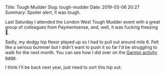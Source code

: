 Title: Tough Mudder
Slug: tough-mudder
Date: 2019-05-06 20:27
Summary: Spoiler alert, it was tough.

Last Saturday I attended the London West Tough Mudder event with a great group of colleagues from Paymentsense, and, well, it was fucking freezing 🥶.

Sadly, my dodgy hip flexor played up so I had to pull out around mile 6. Felt like a serious bummer but I didn't want to push it so far I'd be struggling to walk for the next month. You can see how I did over on the [Garmin activity page](https://connect.garmin.com/modern/activity/3617216339).

I think I'll be back next year, just need to sort this hip out.